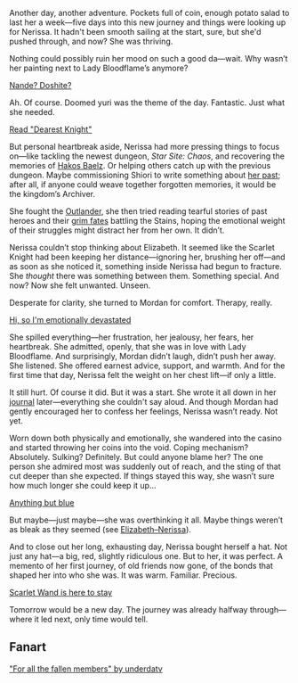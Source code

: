 <!-- title: Nerissa Juliet Ravencroft -->
<!-- status: Alive -->

Another day, another adventure. Pockets full of coin, enough potato salad to last her a week—five days into this new journey and things were looking up for Nerissa. It hadn't been smooth sailing at the start, sure, but she'd pushed through, and now? She was thriving.

Nothing could possibly ruin her mood on such a good da—wait. Why wasn’t her painting next to Lady Bloodflame’s anymore?

[Nande? Doshite?](#embed:https://youtu.be/m5VOeHvSgbI?t=1510s)

Ah. Of course. Doomed yuri was the theme of the day. Fantastic. Just what she needed.

[Read "Dearest Knight"](#text:dearest-knight)

But personal heartbreak aside, Nerissa had more pressing things to focus on—like tackling the newest dungeon, _Star Site: Chaos_, and recovering the memories of [Hakos Baelz](https://www.youtube.com/live/m5VOeHvSgbI?si=9bu0M3cWXrMpstRN&t=10832). Or helping others catch up with the previous dungeon. Maybe commissioning Shiori to write something about [her past](https://www.youtube.com/live/m5VOeHvSgbI?si=9Hcx5S3SAxi5tYqg&t=8695); after all, if anyone could weave together forgotten memories, it would be the kingdom’s Archiver.

She fought the [Outlander](https://www.youtube.com/live/m5VOeHvSgbI?si=wbEBqq7W5kOczeb2&t=11263), she then tried reading tearful stories of past heroes and their [grim fates](https://www.youtube.com/live/m5VOeHvSgbI?si=Qsn5tfyuwRebdnaA&t=11614) battling the Stains, hoping the emotional weight of their struggles might distract her from her own. It didn’t.

Nerissa couldn’t stop thinking about Elizabeth. It seemed like the Scarlet Knight had been keeping her distance—ignoring her, brushing her off—and as soon as she noticed it, something inside Nerissa had begun to fracture. She _thought_ there was something between them. Something special. And now? Now she felt unwanted. Unseen.

Desperate for clarity, she turned to Mordan for comfort. Therapy, really.

[Hi, so I'm emotionally devastated](#embed:https://www.youtube.com/live/m5VOeHvSgbI?si=Yoxf24-6Bl_RxZ_d&t=13280)

She spilled everything—her frustration, her jealousy, her fears, her heartbreak. She admitted, openly, that she was in love with Lady Bloodflame. And surprisingly, Mordan didn’t laugh, didn’t push her away. She listened. She offered earnest advice, support, and warmth. And for the first time that day, Nerissa felt the weight on her chest lift—if only a little.

It still hurt. Of course it did. But it was a start. She wrote it all down in her [journal](https://www.youtube.com/live/m5VOeHvSgbI?si=9RnBbuaougRXlp3M&t=14505) later—everything she couldn't say aloud. And though Mordan had gently encouraged her to confess her feelings, Nerissa wasn’t ready. Not yet.

Worn down both physically and emotionally, she wandered into the casino and started throwing her coins into the void. Coping mechanism? Absolutely. Sulking? Definitely. But could anyone blame her? The one person she admired most was suddenly out of reach, and the sting of that cut deeper than she expected. If things stayed this way, she wasn’t sure how much longer she could keep it up...

[Anything but blue](#embed:https://www.youtube.com/live/m5VOeHvSgbI?si=aKruKVQY9bhwM8QD&t=15357)

But maybe—just maybe—she was overthinking it all. Maybe things weren’t as bleak as they seemed (see [Elizabeth–Nerissa](#edge:liz-nerissa)).

And to close out her long, exhausting day, Nerissa bought herself a hat. Not just any hat—a big, red, slightly ridiculous one. But to her, it was perfect. A memento of her first journey, of old friends now gone, of the bonds that shaped her into who she was. It was warm. Familiar. Precious.

[Scarlet Wand is here to stay](#embed:https://www.youtube.com/live/m5VOeHvSgbI?si=E38tf2lpApnGGgE7&t=16218)

Tomorrow would be a new day. The journey was already halfway through—where it led next, only time would tell.

## Fanart

["For all the fallen members" by underdatv](https://x.com/underdatv/status/1920594889793761656)
